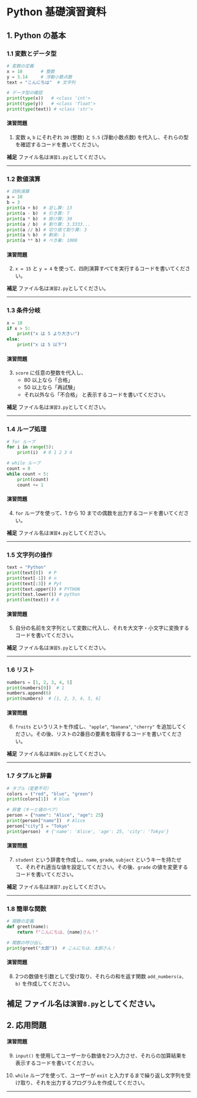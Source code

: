 # Python 基礎演習資料

## 1. Python の基本

### 1.1 変数とデータ型
```python
# 変数の定義
x = 10       # 整数
y = 3.14     # 浮動小数点数
text = "こんにちは"  # 文字列

# データ型の確認
print(type(x))   # <class 'int'>
print(type(y))   # <class 'float'>
print(type(text)) # <class 'str'>
```

#### **演習問題**
1. 変数 `a`, `b` にそれぞれ `20` (整数) と `5.5` (浮動小数点数) を代入し、それらの型を確認するコードを書いてください。

**補足**
ファイル名は`演習1.py`としてください。

---

### 1.2 数値演算
```python
# 四則演算
a = 10
b = 3
print(a + b)  # 足し算: 13
print(a - b)  # 引き算: 7
print(a * b)  # 掛け算: 30
print(a / b)  # 割り算: 3.3333...
print(a // b) # 切り捨て割り算: 3
print(a % b)  # 剰余: 1
print(a ** b) # べき乗: 1000
```

#### **演習問題**
2. `x = 15` と `y = 4` を使って、四則演算すべてを実行するコードを書いてください。

**補足**
ファイル名は`演習2.py`としてください。

---

### 1.3 条件分岐
```python
x = 10
if x > 5:
    print("x は 5 より大きい")
else:
    print("x は 5 以下")
```

#### **演習問題**
3. `score` に任意の整数を代入し、
   - 80 以上なら「合格」
   - 50 以上なら「再試験」
   - それ以外なら「不合格」
   と表示するコードを書いてください。

**補足**
ファイル名は`演習3.py`としてください。

---

### 1.4 ループ処理
```python
# for ループ
for i in range(5):
    print(i)  # 0 1 2 3 4

# while ループ
count = 0
while count < 5:
    print(count)
    count += 1
```

#### **演習問題**
4. `for` ループを使って、1 から 10 までの偶数を出力するコードを書いてください。

**補足**
ファイル名は`演習4.py`としてください。

---

### 1.5 文字列の操作
```python
text = "Python"
print(text[0])  # P
print(text[-1]) # n
print(text[:3]) # Pyt
print(text.upper()) # PYTHON
print(text.lower()) # python
print(len(text)) # 6
```

#### **演習問題**
5. 自分の名前を文字列として変数に代入し、それを大文字・小文字に変換するコードを書いてください。

**補足**
ファイル名は`演習5.py`としてください。

---

### 1.6 リスト
```python
numbers = [1, 2, 3, 4, 5]
print(numbers[0])  # 1
numbers.append(6)
print(numbers)  # [1, 2, 3, 4, 5, 6]
```

#### **演習問題**
6. `fruits` というリストを作成し、`"apple"`, `"banana"`, `"cherry"` を追加してください。その後、リストの2番目の要素を取得するコードを書いてください。

**補足**
ファイル名は`演習6.py`としてください。

---

### 1.7 タプルと辞書
```python
# タプル（変更不可）
colors = ("red", "blue", "green")
print(colors[1])  # blue

# 辞書（キーと値のペア）
person = {"name": "Alice", "age": 25}
print(person["name"])  # Alice
person["city"] = "Tokyo"
print(person)  # {'name': 'Alice', 'age': 25, 'city': 'Tokyo'}
```

#### **演習問題**
7. `student` という辞書を作成し、`name`, `grade`, `subject` というキーを持たせて、それぞれ適当な値を設定してください。その後、`grade` の値を変更するコードを書いてください。

**補足**
ファイル名は`演習7.py`としてください。

---

### 1.8 簡単な関数
```python
# 関数の定義
def greet(name):
    return f"こんにちは、{name}さん！"

# 関数の呼び出し
print(greet("太郎"))  # こんにちは、太郎さん！
```

#### **演習問題**
8. 2つの数値を引数として受け取り、それらの和を返す関数 `add_numbers(a, b)` を作成してください。

**補足**
ファイル名は`演習8.py`としてください。
---

## 2. 応用問題
#### **演習問題**
9. `input()` を使用してユーザーから数値を2つ入力させ、それらの加算結果を表示するコードを書いてください。

10. `while` ループを使って、ユーザーが `exit` と入力するまで繰り返し文字列を受け取り、それを出力するプログラムを作成してください。

---
